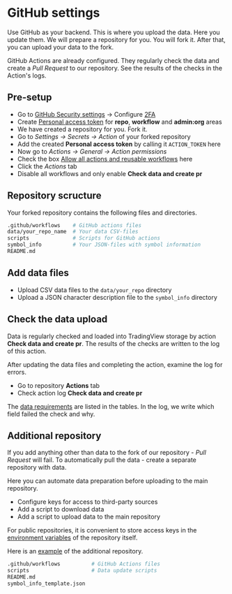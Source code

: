 [gh_security]: https://github.com/settings/security
[gh_token]: https://github.com/settings/tokens
[gh_docs_pat]: https://docs.github.com/en/authentication/keeping-your-account-and-data-secure/creating-a-personal-access-token
[gh_docs_2fa]: https://docs.github.com/en/authentication/securing-your-account-with-two-factor-authentication-2fa/configuring-two-factor-authentication
[gh_docs_actions]: https://docs.github.com/en/enterprise-cloud@latest/organizations/managing-organization-settings/disabling-or-limiting-github-actions-for-your-organization#allowing-select-actions-and-reusable-workflows-to-run
[gh_docs_logs]: https://docs.github.com/en/actions/monitoring-and-troubleshooting-workflows/using-workflow-run-logs
[env_var]: https://docs.github.com/en/actions/learn-github-actions/environment-variables
[repo_updater]: https://github.com/org-bot/finra-updater
[_data]: /guide/data.md

# GitHub settings

Use GitHub as your backend. This is where you upload the data. Here you update them.
We will prepare a repository for you. You will fork it. After that, you can upload your data to the fork.

GitHub Actions are already configured. They regularly check the data and create a _Pull Request_ to our repository.
See the results of the checks in the Action's logs.

## Pre-setup

- Go to [GitHub Security settings][gh_docs_2fa] → Configure [2FA][gh_security]
- Create [Personal access token][gh_docs_pat] for __repo__, __workflow__ and __admin:org__ areas
- We have created a repository for you. Fork it.
- Go to _Settings → Secrets → Action_ of your forked repository
- Add the created __Personal access token__ by calling it `ACTION_TOKEN` here
- Now go to _Actions → General → Action permissions_
- Check the box [Allow all actions and reusable workflows][gh_docs_actions] here
- Click the _Actions_ tab
- Disable all workflows and only enable __Check data and create pr__

## Repository scructure

Your forked repository contains the following files and directories.

```bash
.github/workflows    # GitHub actions files
data/your_repo_name  # Your data CSV-files
scripts              # Scripts for GitHub actions
symbol_info          # Your JSON-files with symbol information
README.md
```

## Add data files

- Upload CSV data files to the `data/your_repo` directory
- Upload a JSON character description file to the `symbol_info` directory

## Check the data upload

Data is regularly checked and loaded into TradingView storage by action __Check data and create pr__. 
The results of the checks are written to the log of this action.

After updating the data files and completing the action, examine the log for errors.

- Go to repository __Actions__ tab
- Check action log __Check data and create pr__

The [data requirements][_data] are listed in the tables. In the log, we write which field failed the check and why.

## Additional repository

If you add anything other than data to the fork of our repository - _Pull Request_ will fail.
To automatically pull the data - create a separate repository with data.

Here you can automate data preparation before uploading to the main repository.

- Configure keys for access to third-party sources
- Add a script to download data
- Add a script to upload data to the main repository

For public repositories, it is convenient to store access keys in the [environment variables][env_var] of the repository itself.

Here is an [example][repo_updater] of the additional repository.

```bash
.github/workflows          # GitHub Actions files
scripts                    # Data update scripts
README.md
symbol_info_template.json
```
